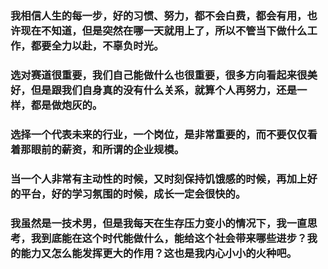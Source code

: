 

### 我相信人生的每一步，好的习惯、努力，都不会白费，都会有用，也许现在不知道，但是突然在哪一天就用上了，所以不管当下做什么工作，都要全力以赴，不辜负时光。

### 选对赛道很重要，我们自己能做什么也很重要，很多方向看起来很美好，但是跟我们自身真的没有什么关系，就算个人再努力，还是一样，都是做炮灰的。

### 选择一个代表未来的行业，一个岗位，是非常重要的，而不要仅仅看着那眼前的薪资，和所谓的企业规模。

### 当一个人非常有主动性的时候，又时刻保持饥饿感的时候，再加上好的平台，好的学习氛围的时候，成长一定会很快的。

### 我虽然是一技术男，但是我每天在生存压力变小的情况下，我一直思考，我到底能在这个时代能做什么，能给这个社会带来哪些进步？我的能力又怎么能发挥更大的作用？这也是我内心小小的火种吧。
